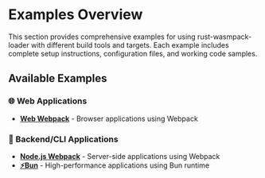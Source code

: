 # Examples Overview

This section provides comprehensive examples for using rust-wasmpack-loader with different build tools and targets. Each
example includes complete setup instructions, configuration files, and working code samples.

## Available Examples

### 🌐 Web Applications

- **[Web Webpack](./web-webpack)** - Browser applications using Webpack

### 🚀 Backend/CLI Applications

- **[Node.js Webpack](./node-webpack)** - Server-side applications using Webpack
- **[⚡Bun](./node-bun)** - High-performance applications using Bun runtime

